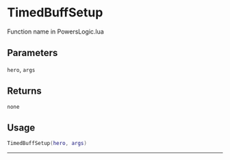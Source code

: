 # TimedBuffSetup
Function name in PowersLogic.lua
## Parameters
`hero`, `args`
## Returns
`none`
## Usage
```lua
TimedBuffSetup(hero, args)
```
---
